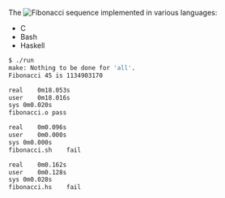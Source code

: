 The ![Fibonacci sequence](https://en.wikipedia.org/wiki/Fibonacci_number) implemented in various languages:
- C
- Bash
- Haskell

```bash
$ ./run 
make: Nothing to be done for 'all'.
Fibonacci 45 is 1134903170

real	0m18.053s
user	0m18.016s
sys	0m0.020s
fibonacci.o	pass

real	0m0.096s
user	0m0.000s
sys	0m0.000s
fibonacci.sh	fail

real	0m0.162s
user	0m0.128s
sys	0m0.028s
fibonacci.hs	fail

```
